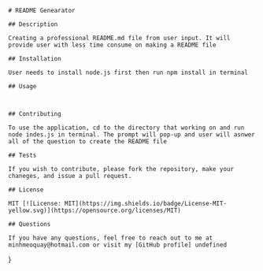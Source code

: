 

    # README Genearator 

    ## Description
    
    Creating a professional README.md file from user input. It will provide user with less time consume on making a README file
    
    ## Installation
    
    User needs to install node.js first then run npm install in terminal 
    
    ## Usage
    
    
    
    ## Contributing
    
    To use the application, cd to the directory that working on and run node indes.js in terminal. The prompt will pop-up and user will asnwer all of the question to create the README file
    
    ## Tests
    
    If you wish to contribute, please fork the repository, make your chaneges, and issue a pull request.
    
    ## License
    
    MIT [![License: MIT](https://img.shields.io/badge/License-MIT-yellow.svg)](https://opensource.org/licenses/MIT)
    
    ## Questions
    
    If you have any questions, feel free to reach out to me at minhmeoquay@hotmail.com or visit my [GitHub profile] undefined
}